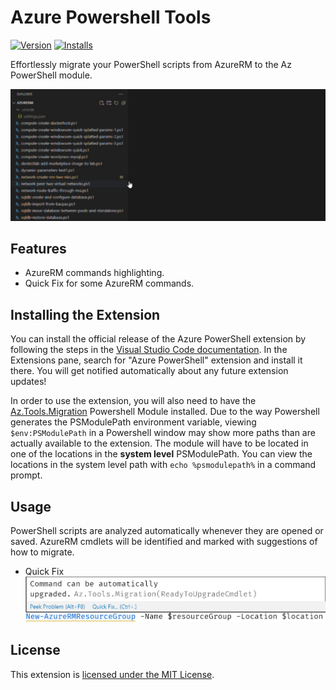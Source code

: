 # Azure Powershell Tools

[![Version](https://vsmarketplacebadge.apphb.com/version/azps-tools.azps-tools.svg)](https://marketplace.visualstudio.com/items?itemName=azps-tools.azps-tools)
[![Installs](https://vsmarketplacebadge.apphb.com/installs-short/azps-tools.azps-tools.svg)](https://marketplace.visualstudio.com/items?itemName=azps-tools.azps-tools)

Effortlessly migrate your PowerShell scripts from AzureRM to the Az PowerShell module.

![Azure Powershell Tools overview](resources/readme/overview.gif)

## Features

- AzureRM commands highlighting.
- Quick Fix for some AzureRM commands.

## Installing the Extension

You can install the official release of the Azure PowerShell extension by following the steps
in the [Visual Studio Code documentation](https://code.visualstudio.com/docs/editor/extension-gallery).
In the Extensions pane, search for "Azure PowerShell" extension and install it there.  You will
get notified automatically about any future extension updates!

In order to use the extension, you will also need to have the [Az.Tools.Migration](https://learn.microsoft.com/en-us/powershell/azure/quickstart-migrate-azurerm-to-az-automatically?view=azps-10.0.0) Powershell Module installed. Due to the way Powershell generates the PSModulePath environment variable, viewing `$env:PSModulePath` in a Powershell window may show more paths than are actually available to the extension. The module will have to be located in one of the locations in the **system level** PSModulePath. You can view the locations in the system level path with `echo %psmodulepath%` in a command prompt.

## Usage

PowerShell scripts are analyzed automatically whenever they are opened or saved. AzureRM cmdlets will be identified and marked with suggestions of how to migrate.

- Quick Fix
![quick-fix](resources/readme/quick-fix.png)

## License

This extension is [licensed under the MIT License](LICENSE.txt).
